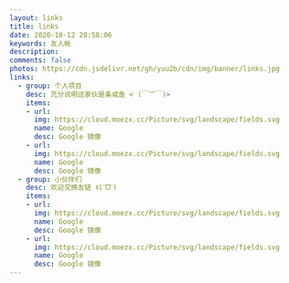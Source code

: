 ```yaml
---
layout: links
title: links
date: 2020-10-12 20:58:06
keywords: 友人帐
description: 
comments: false
photos: https://cdn.jsdelivr.net/gh/yuu2b/cdn/img/banner/links.jpg
links:
  - group: 个人项目
    desc: 充分说明这家伙是条咸鱼 < (￣︶￣)>
    items:
    - url: 
      img: https://cloud.moezx.cc/Picture/svg/landscape/fields.svg
      name: Google
      desc: Google 镜像
    - url: 
      img: https://cloud.moezx.cc/Picture/svg/landscape/fields.svg
      name: Google
      desc: Google 镜像
  - group: 小伙伴们
    desc: 欢迎交换友链 ꉂ(ˊᗜˋ)
    items:
    - url: 
      img: https://cloud.moezx.cc/Picture/svg/landscape/fields.svg
      name: Google
      desc: Google 镜像
    - url: 
      img: https://cloud.moezx.cc/Picture/svg/landscape/fields.svg
      name: Google
      desc: Google 镜像
---
```

